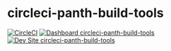 # circleci-panth-build-tools

[![CircleCI](https://circleci.com/gh/justinwhall/circleci-panth-build-tools.svg?style=shield)](https://circleci.com/gh/justinwhall/circleci-panth-build-tools)
[![Dashboard circleci-panth-build-tools](https://img.shields.io/badge/dashboard-circleci_panth_build_tools-yellow.svg)](https://dashboard.pantheon.io/sites/6454b50e-a72c-40b9-8896-937ad54f1560#dev/code)
[![Dev Site circleci-panth-build-tools](https://img.shields.io/badge/site-circleci_panth_build_tools-blue.svg)](http://dev-circleci-panth-build-tools.pantheonsite.io/)